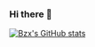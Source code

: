 ### Hi there 👋
[![Bzx's GitHub stats](https://github-readme-stats.vercel.app/api?username=baizx98)](https://github.com/baizx98/github-readme-stats)
<!--
**Baizx98/Baizx98** is a ✨ _special_ ✨ repository because its `README.md` (this file) appears on your GitHub profile.

Here are some ideas to get you started:

- 🔭 I’m currently working on ...
- 🌱 I’m currently learning ...
- 👯 I’m looking to collaborate on ...
- 🤔 I’m looking for help with ...
- 💬 Ask me about ...
- 📫 How to reach me: ...
- 😄 Pronouns: ...
- ⚡ Fun fact: ...
-->
